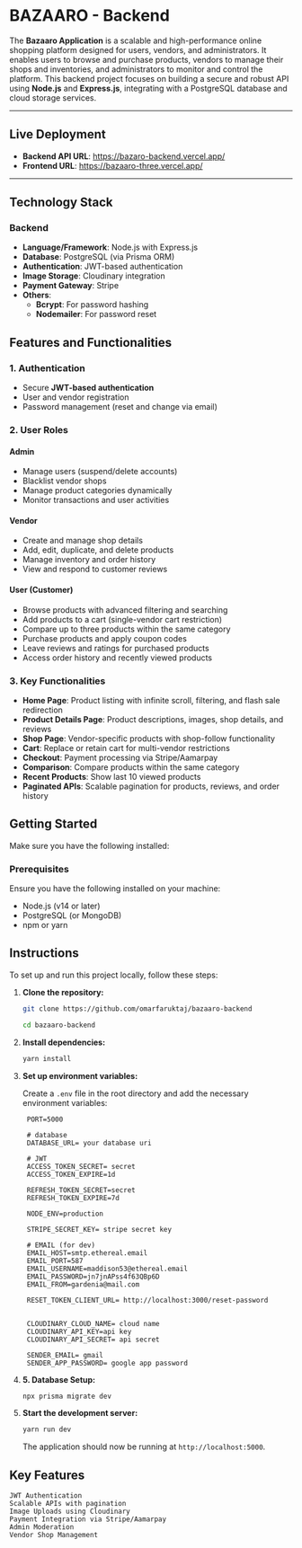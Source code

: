 # BAZAARO - Backend

The **Bazaaro Application** is a scalable and high-performance online shopping platform designed for users, vendors, and administrators. It enables users to browse and purchase products, vendors to manage their shops and inventories, and administrators to monitor and control the platform. This backend project focuses on building a secure and robust API using **Node.js** and **Express.js**, integrating with a PostgreSQL database and cloud storage services.

---

## Live Deployment  
- **Backend API URL**: https://bazaro-backend.vercel.app/
- **Frontend URL**: https://bazaaro-three.vercel.app/


---

## Technology Stack  

### Backend  
- **Language/Framework**: Node.js with Express.js  
- **Database**: PostgreSQL (via Prisma ORM) 
- **Authentication**: JWT-based authentication  
- **Image Storage**: Cloudinary integration  
- **Payment Gateway**:  Stripe  
- **Others**:  
  - **Bcrypt**: For password hashing  
  - **Nodemailer**: For password reset 



## Features and Functionalities  
### 1. Authentication  
- Secure **JWT-based authentication**  
- User and vendor registration  
- Password management (reset and change via email)

### 2. User Roles  
#### Admin  
- Manage users (suspend/delete accounts)  
- Blacklist vendor shops  
- Manage product categories dynamically  
- Monitor transactions and user activities  

#### Vendor  
- Create and manage shop details  
- Add, edit, duplicate, and delete products  
- Manage inventory and order history  
- View and respond to customer reviews  

#### User (Customer)  
- Browse products with advanced filtering and searching  
- Add products to a cart (single-vendor cart restriction)  
- Compare up to three products within the same category  
- Purchase products and apply coupon codes  
- Leave reviews and ratings for purchased products  
- Access order history and recently viewed products  

### 3. Key Functionalities  
- **Home Page**: Product listing with infinite scroll, filtering, and flash sale redirection  
- **Product Details Page**: Product descriptions, images, shop details, and reviews  
- **Shop Page**: Vendor-specific products with shop-follow functionality  
- **Cart**: Replace or retain cart for multi-vendor restrictions  
- **Checkout**: Payment processing via Stripe/Aamarpay  
- **Comparison**: Compare products within the same category  
- **Recent Products**: Show last 10 viewed products  
- **Paginated APIs**: Scalable pagination for products, reviews, and order history  


## Getting Started

Make sure you have the following installed:

### Prerequisites
Ensure you have the following installed on your machine:  
- Node.js (v14 or later)  
- PostgreSQL (or MongoDB)  
- npm or yarn  

## Instructions

To set up and run this project locally, follow these steps:

1. **Clone the repository:**

   ```bash
   git clone https://github.com/omarfaruktaj/bazaaro-backend

   cd bazaaro-backend
   ```

2. **Install dependencies:**

   ```bash
   yarn install
   ```

3. **Set up environment variables:**

   Create a `.env` file in the root directory and add the necessary environment variables:

   ```plaintext
    PORT=5000

    # database
    DATABASE_URL= your database uri
        
    # JWT
    ACCESS_TOKEN_SECRET= secret
    ACCESS_TOKEN_EXPIRE=1d

    REFRESH_TOKEN_SECRET=secret
    REFRESH_TOKEN_EXPIRE=7d

    NODE_ENV=production

    STRIPE_SECRET_KEY= stripe secret key

    # EMAIL (for dev)
    EMAIL_HOST=smtp.ethereal.email
    EMAIL_PORT=587
    EMAIL_USERNAME=maddison53@ethereal.email
    EMAIL_PASSWORD=jn7jnAPss4f63QBp6D
    EMAIL_FROM=gardenia@mail.com

    RESET_TOKEN_CLIENT_URL= http://localhost:3000/reset-password


    CLOUDINARY_CLOUD_NAME= cloud name
    CLOUDINARY_API_KEY=api key
    CLOUDINARY_API_SECRET= api secret

    SENDER_EMAIL= gmail
    SENDER_APP_PASSWORD= google app password

   ```

4. **5. Database Setup:**

   ```bash
   npx prisma migrate dev
   ```
5. **Start the development server:**

   ```bash
   yarn run dev
   ```

   The application should now be running at `http://localhost:5000`.

## Key Features

    JWT Authentication
    Scalable APIs with pagination
    Image Uploads using Cloudinary
    Payment Integration via Stripe/Aamarpay
    Admin Moderation
    Vendor Shop Management